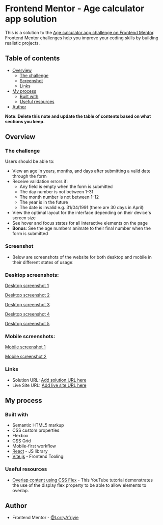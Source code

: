 # Frontend Mentor - Age calculator app solution

This is a solution to the [Age calculator app challenge on Frontend Mentor](https://www.frontendmentor.io/challenges/age-calculator-app-dF9DFFpj-Q). Frontend Mentor challenges help you improve your coding skills by building realistic projects.

## Table of contents

- [Overview](#overview)
  - [The challenge](#the-challenge)
  - [Screenshot](#screenshot)
  - [Links](#links)
- [My process](#my-process)
  - [Built with](#built-with)
  - [Useful resources](#useful-resources)
- [Author](#author)

**Note: Delete this note and update the table of contents based on what sections you keep.**

## Overview

### The challenge

Users should be able to:

- View an age in years, months, and days after submitting a valid date through the form
- Receive validation errors if:
  - Any field is empty when the form is submitted
  - The day number is not between 1-31
  - The month number is not between 1-12
  - The year is in the future
  - The date is invalid e.g. 31/04/1991 (there are 30 days in April)
- View the optimal layout for the interface depending on their device's screen size
- See hover and focus states for all interactive elements on the page
- **Bonus**: See the age numbers animate to their final number when the form is submitted

### Screenshot

- Below are screenshots of the website for both desktop and mobile in their different states of usage:

### Desktop screenshots:

[Desktop screenshot 1](./public/images/screenshots/desktop-view-non-active-state.png)

[Desktop screenshot 2](./public/images/screenshots/desktop-view-empty-input-validation-state.png)

[Desktop screenshot 3](./public/images/screenshots/desktop-view-invalid-input-validation-state.png)

[Desktop screenshot 4](./public/images/screenshots/desktop-view-validation-correction-state.png)

[Desktop screenshot 5](./public/images/screenshots/desktop-view-result-state.png)

### Mobile screenshots:

[Mobile screenshot 1](./public/images/screenshots/mobile-view-non-active-state.png)

[Mobile screenshot 2](./public/images/screenshots/mobile-view-result-state.png)

### Links

- Solution URL: [Add solution URL here](https://your-solution-url.com)
- Live Site URL: [Add live site URL here](https://your-live-site-url.com)

## My process

### Built with

- Semantic HTML5 markup
- CSS custom properties
- Flexbox
- CSS Grid
- Mobile-first workflow
- [React](https://reactjs.org/) - JS library
- [Vite.js](https://vitejs.dev/) - Frontend Tooling

### Useful resources

- [Overlap content using CSS Flex](https://www.youtube.com/watch?v=qyQm8YeGMJQ) - This YouTube tutorial demonstrates the use of the display flex property to be able to allow elements to overlap.

## Author

- Frontend Mentor - [@LorryAfriyie](https://www.frontendmentor.io/profile/LorryAfriyie)

